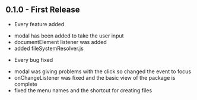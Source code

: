 ## 0.1.0 - First Release
* Every feature added
 - modal has been added to take the user input
 - documentElement listener was added
 - added fileSystemResolver.js 
* Every bug fixed
 - modal was giving problems with the click so changed the event to focus
 - onChangeListener was fixed and the basic view of the package is complete
 - fixed the menu names and the shortcut for creating files
